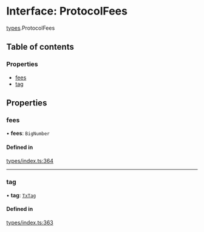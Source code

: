 # Interface: ProtocolFees

[types](../wiki/types).ProtocolFees

## Table of contents

### Properties

- [fees](../wiki/types.ProtocolFees#fees)
- [tag](../wiki/types.ProtocolFees#tag)

## Properties

### fees

• **fees**: `BigNumber`

#### Defined in

[types/index.ts:364](https://github.com/PolymeshAssociation/polymesh-sdk/blob/16e8c2ca/src/types/index.ts#L364)

___

### tag

• **tag**: [`TxTag`](../wiki/generated.types#txtag)

#### Defined in

[types/index.ts:363](https://github.com/PolymeshAssociation/polymesh-sdk/blob/16e8c2ca/src/types/index.ts#L363)
